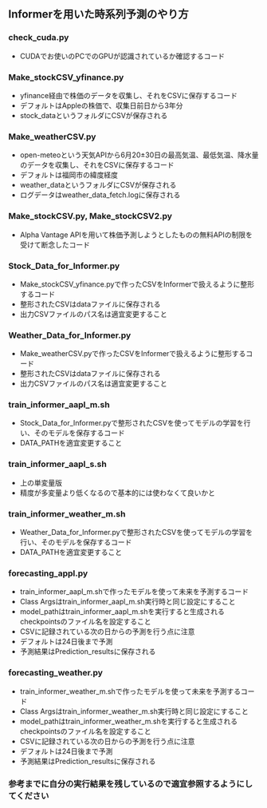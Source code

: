 ## Informerを用いた時系列予測のやり方

### check_cuda.py
- CUDAでお使いのPCでのGPUが認識されているか確認するコード

### Make_stockCSV_yfinance.py
- yfinance経由で株価のデータを収集し、それをCSVに保存するコード
- デフォルトはAppleの株価で、収集日前日から3年分
- stock_dataというフォルダにCSVが保存される

### Make_weatherCSV.py
- open-meteoという天気APIから6月20±30日の最高気温、最低気温、降水量のデータを収集し、それをCSVに保存するコード
- デフォルトは福岡市の緯度経度
- weather_dataというフォルダにCSVが保存される
- ログデータはweather_data_fetch.logに保存される

### Make_stockCSV.py, Make_stockCSV2.py
- Alpha Vantage APIを用いて株価予測しようとしたものの無料APIの制限を受けて断念したコード

### Stock_Data_for_Informer.py
- Make_stockCSV_yfinance.pyで作ったCSVをInformerで扱えるように整形するコード
- 整形されたCSVはdataファイルに保存される
- 出力CSVファイルのパス名は適宜変更すること

### Weather_Data_for_Informer.py
- Make_weatherCSV.pyで作ったCSVをInformerで扱えるように整形するコード
- 整形されたCSVはdataファイルに保存される
- 出力CSVファイルのパス名は適宜変更すること

### train_informer_aapl_m.sh
- Stock_Data_for_Informer.pyで整形されたCSVを使ってモデルの学習を行い、そのモデルを保存するコード
- DATA_PATHを適宜変更すること

### train_informer_aapl_s.sh
- 上の単変量版
- 精度が多変量より低くなるので基本的には使わなくて良いかと

### train_informer_weather_m.sh
- Weather_Data_for_Informer.pyで整形されたCSVを使ってモデルの学習を行い、そのモデルを保存するコード
- DATA_PATHを適宜変更すること

### forecasting_appl.py
- train_informer_aapl_m.shで作ったモデルを使って未来を予測するコード
- Class Argsはtrain_informer_aapl_m.sh実行時と同じ設定にすること
- model_pathはtrain_informer_aapl_m.shを実行すると生成されるcheckpointsのファイル名を設定すること
- CSVに記録されている次の日からの予測を行う点に注意
- デフォルトは24日後まで予測
- 予測結果はPrediction_resultsに保存される

### forecasting_weather.py
- train_informer_weather_m.shで作ったモデルを使って未来を予測するコード
- Class Argsはtrain_informer_weather_m.sh実行時と同じ設定にすること
- model_pathはtrain_informer_weather_m.shを実行すると生成されるcheckpointsのファイル名を設定すること
- CSVに記録されている次の日からの予測を行う点に注意
- デフォルトは24日後まで予測
- 予測結果はPrediction_resultsに保存される

### 参考までに自分の実行結果を残しているので適宜参照するようにしてください
